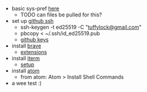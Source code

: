 * basic sys-pref [here](macbook.md)
  * TODO can files be pulled for this?
* set up [github ssh](https://docs.github.com/en/authentication/connecting-to-github-with-ssh)
  * ssh-keygen -t ed25519 -C "tuffylock@gmail.com"
  * pbcopy < ~/.ssh/id_ed25519.pub
  * [github keys](https://github.com/settings/keys)
* install [brave](https://brave.com/download/)
  * [extensions](browsers.md)
* install [iterm](https://iterm2.com/downloads.html)
  * [setup](iterm.md)
* install [atom](https://atom.io/)
  * from atom: Atom > Install Shell Commands
* a wee test :)
